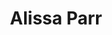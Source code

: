 ---
title: "Alissa Parr"
presenter_id: alissa_parr
permalink: /member_full_presentations/alissa_parr
layout: member_all_presentations
---
